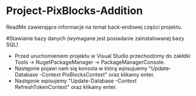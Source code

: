 # Project-PixBlocks-Addition
ReadMe zawierające informacje na temat back-endowej części projektu.

#Stawianie bazy danych (wymagane jest posiadanie zainstalowanej bazy SQL)
- Przed uruchomieniem projektu w Visual Studio przechodzimy do zakłdki Tools -> NugetPackageManager -> PackageManagerConsole.
- Następnie pojawi nam się konsola w którą wpisujuemy "Update-Database -Context PixBlocksContext" oraz klikamy enter.
- Następnie wpisujemy "Update-Database -Context RefreshTokenContext" oraz klikamy enter.

